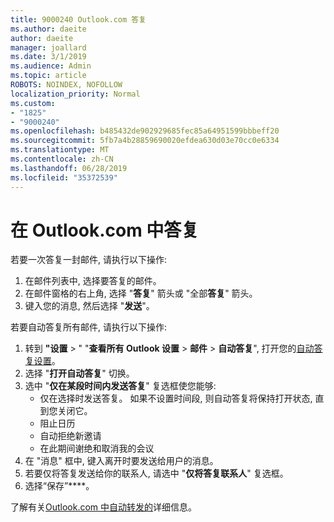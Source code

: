 ```yaml
---
title: 9000240 Outlook.com 答复
ms.author: daeite
author: daeite
manager: joallard
ms.date: 3/1/2019
ms.audience: Admin
ms.topic: article
ROBOTS: NOINDEX, NOFOLLOW
localization_priority: Normal
ms.custom:
- "1825"
- "9000240"
ms.openlocfilehash: b485432de902929685fec85a64951599bbbeff20
ms.sourcegitcommit: 5fb7a4b28859690020efdea630d03e70cc0e6334
ms.translationtype: MT
ms.contentlocale: zh-CN
ms.lasthandoff: 06/28/2019
ms.locfileid: "35372539"
---
```

# <a name="replying-in-outlookcom"></a>在 Outlook.com 中答复

若要一次答复一封邮件, 请执行以下操作:

1. 在邮件列表中, 选择要答复的邮件。
2. 在邮件窗格的右上角, 选择 "**答复**" 箭头或 "全部**答复**" 箭头。
3. 键入您的消息, 然后选择 "**发送**"。

若要自动答复所有邮件, 请执行以下操作:

1. 转到 **"设置** > " "**查看所有 Outlook 设置** > **邮件** > **自动答复**", 打开您的[自动答复设置](https://outlook.live.com/mail/options/mail/automaticReplies)。
2. 选择 "**打开自动答复**" 切换。
3. 选中 "**仅在某段时间内发送答复**" 复选框使您能够:
    - 仅在选择时发送答复。 如果不设置时间段, 则自动答复将保持打开状态, 直到您关闭它。
    - 阻止日历
    - 自动拒绝新邀请
    - 在此期间谢绝和取消我的会议
4. 在 "消息" 框中, 键入离开时要发送给用户的消息。
5. 若要仅将答复发送给你的联系人, 请选中 "**仅将答复联系人**" 复选框。
6. 选择“保存”****。

了解有关[Outlook.com 中自动转发的](https://support.office.com/article/14614626-9855-48dc-a986-dec81d07b1a0)详细信息。